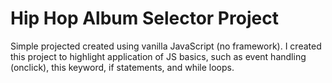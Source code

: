 # Hip Hop Album Selector Project

Simple projected created using vanilla JavaScript (no framework). I created this project to highlight application of JS basics, such as event handling (onclick), this keyword, if statements, and while loops. 